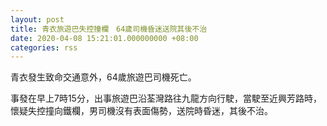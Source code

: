 ```yaml
---
layout: post
title: 青衣旅遊巴失控撞欄　64歲司機昏迷送院其後不治
date: 2020-04-08 15:21:01.000000000 +08:00
categories: rss
---
```


青衣發生致命交通意外，64歲旅遊巴司機死亡。

事發在早上7時15分，出事旅遊巴沿荃灣路往九龍方向行駛，當駛至近興芳路時，懷疑失控撞向鐵欄，男司機沒有表面傷勢，送院時昏迷，其後不治。
